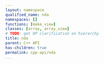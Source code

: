 ```yaml
---
layout: namespace
qualified_name: nda
namespaces: []
functions: [make_view]
classes: [array, array_view]
# TODO: get OP clarification on hierarchy
title: nda
parent: C++ API
has-children: true
permalink: cpp-api/nda
...
```

